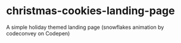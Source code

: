 # christmas-cookies-landing-page
A simple holiday themed landing page 
(snowflakes animation by codeconvey on Codepen)
